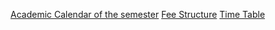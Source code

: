[Academic Calendar of the semester](https://bit.ly/3hCCeYL)
[Fee Structure](https://www.iitr.ac.in/dosw/Data/Corrigendum.pdf)
[Time Table](https://bit.ly/3CoEbBC)
